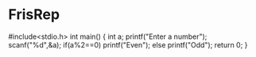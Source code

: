# FrisRep

#include<stdio.h>
int main()
{
int a;
printf("Enter a number");
scanf("%d",&a);
if(a%2==0)
printf("Even");
else
printf("Odd");
return 0;
}
